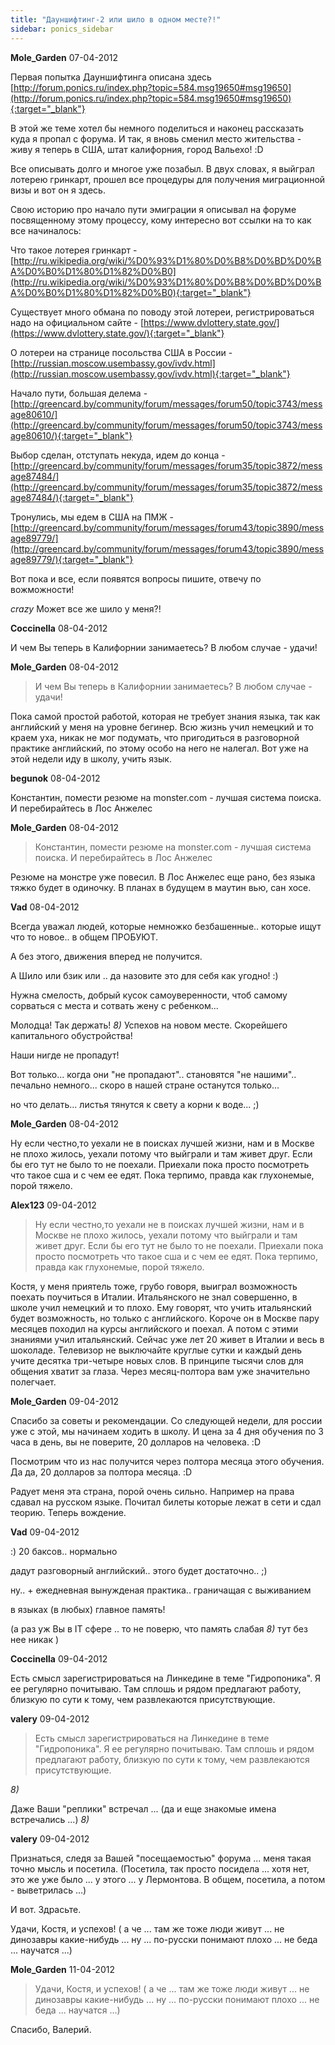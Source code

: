 ```yaml
---
title: "Дауншифтинг-2 или шило в одном месте?!"
sidebar: ponics_sidebar
---
```


**Mole_Garden** 07-04-2012

Первая попытка Дауншифтинга описана здесь [http://forum.ponics.ru/index.php?topic=584.msg19650#msg19650](http://forum.ponics.ru/index.php?topic=584.msg19650#msg19650){:target="_blank"}

В этой же теме хотел бы немного поделиться и наконец рассказать куда я пропал с форума. И так, я вновь сменил место жительства - живу я теперь в США, штат калифорния, город Вальехо! :D

Все описывать долго и многое уже позабыл. В двух словах, я выйграл лотерею гринкарт, прошел все процедуры для получения миграционной визы и вот он я здесь. 

Свою историю про начало пути эмиграции я описывал на форуме посвященному этому процессу, кому интересно вот ссылки на то как все начиналось:

Что такое лотерея гринкарт - [http://ru.wikipedia.org/wiki/%D0%93%D1%80%D0%B8%D0%BD%D0%BA%D0%B0%D1%80%D1%82%D0%B0](http://ru.wikipedia.org/wiki/%D0%93%D1%80%D0%B8%D0%BD%D0%BA%D0%B0%D1%80%D1%82%D0%B0){:target="_blank"}

Существует много обмана по поводу этой лотереи, регистрироваться надо на официальном сайте - [https://www.dvlottery.state.gov/](https://www.dvlottery.state.gov/){:target="_blank"}

О лотереи на странице посольства США в России - [http://russian.moscow.usembassy.gov/ivdv.html](http://russian.moscow.usembassy.gov/ivdv.html){:target="_blank"}

Начало пути, большая делема - [http://greencard.by/community/forum/messages/forum50/topic3743/message80610/](http://greencard.by/community/forum/messages/forum50/topic3743/message80610/){:target="_blank"}

Выбор сделан, отступать некуда, идем до конца - [http://greencard.by/community/forum/messages/forum35/topic3872/message87484/](http://greencard.by/community/forum/messages/forum35/topic3872/message87484/){:target="_blank"}

Тронулись, мы едем в США на ПМЖ - [http://greencard.by/community/forum/messages/forum43/topic3890/message89779/](http://greencard.by/community/forum/messages/forum43/topic3890/message89779/){:target="_blank"}

Вот пока и все, если появятся вопросы пишите, отвечу по вожможности! 

*crazy* Может все же шило у меня?! 


**Coccinella** 08-04-2012

И чем Вы теперь в Калифорнии занимаетесь? В любом случае - удачи!


**Mole_Garden** 08-04-2012

> И чем Вы теперь в Калифорнии занимаетесь? В любом случае - удачи!

Пока самой простой работой, которая не требует знания языка, так как английский у меня на уровне бегинер. Всю жизнь учил немецкий и то краем уха, никак не мог подумать, что пригодиться в разговорной практике английский, по этому особо на него не налегал. Вот уже на этой недели иду в школу, учить язык. 


**begunok** 08-04-2012

Константин, помести резюме на monster.com - лучшая система поиска. И перебирайтесь в Лос Анжелес


**Mole_Garden** 08-04-2012

> Константин, помести резюме на monster.com - лучшая система поиска. И перебирайтесь в Лос Анжелес

Резюме на монстре уже повесил. В Лос Анжелес еще рано, без языка тяжко будет в одиночку. В планах в будущем в маутин вью, сан хосе. 


**Vad** 08-04-2012

Всегда уважал людей, которые немножко безбашенные.. которые ищут что то новое.. в общем ПРОБУЮТ.

А без этого, движения вперед не получится.

А Шило или бзик или .. да назовите это для себя как угодно! :)

Нужна смелость, добрый кусок самоуверенности, чтоб самому сорваться с места и сотвать жену с ребенком... 

Молодца! Так держать! *8)* Успехов на новом месте. Скорейшего капитального обустройства!

Наши нигде не пропадут!

Вот только... когда они "не пропадают".. становятся "не нашими".. печально немного... скоро в нашей стране останутся только...

но что делать... листья тянутся к свету а корни к воде... ;)


**Mole_Garden** 08-04-2012

Ну если честно,то уехали не в поисках лучшей жизни, нам и в Москве не плохо жилось, уехали потому что выйграли и там живет друг. Если бы его тут не было то не поехали. Приехали пока просто посмотреть что такое сша и с чем ее едят. Пока терпимо, правда как глухонемые, порой тяжело. 


**Alex123** 09-04-2012

> Ну если честно,то уехали не в поисках лучшей жизни, нам и в Москве не плохо жилось, уехали потому что выйграли и там живет друг. Если бы его тут не было то не поехали. Приехали пока просто посмотреть что такое сша и с чем ее едят. Пока терпимо, правда как глухонемые, порой тяжело.

Костя, у меня приятель тоже, грубо говоря, выиграл возможность поехать поучиться в Италии. Итальянского не знал совершенно, в школе учил немецкий и то плохо. Ему говорят, что учить итальянский будет возможность, но только с английского. Короче он в Москве пару месяцев походил на курсы английского и поехал. А потом с этими знаниями учил итальянский. Сейчас уже лет 20 живет в Италии и весь в шоколаде. Телевизор не выключайте круглые сутки и каждый день учите десятка три-четыре новых слов. В принципе тысячи слов для общения хватит за глаза. Через месяц-полтора вам уже значительно полегчает.


**Mole_Garden** 09-04-2012

Спасибо за советы и рекомендации. Со следующей недели, для россии уже с этой, мы начинаем ходить в школу. И цена за 4 дня обучения по 3 часа в день, вы не поверите, 20 долларов на человека. :D

Посмотрим что из нас получится через полтора месяца этого обучения. Да да, 20 долларов за полтора месяца. :D

Радует меня эта страна, порой очень сильно. Например на права сдавал на русском языке. Почитал билеты которые лежат в сети и сдал теорию. Теперь вождение.


**Vad** 09-04-2012

 :) 20 баксов.. нормально

дадут разговорный английский.. этого будет достаточно.. ;)

ну.. + ежедневная вынужденая практика.. граничащая с выживанием

в языках (в любых) главное память! 

(а раз уж Вы в IT сфере .. то не поверю, что память слабая *8)* тут без нее никак )


**Coccinella** 09-04-2012

Есть смысл зарегистрироваться на Линкедине в теме "Гидропоника". Я ее регулярно почитываю. Там сплошь и рядом предлагают работу, близкую по сути к тому, чем развлекаются присутствующие.


**valery** 09-04-2012

> Есть смысл зарегистрироваться на Линкедине в теме "Гидропоника". Я ее регулярно почитываю. Там сплошь и рядом предлагают работу, близкую по сути к тому, чем развлекаются присутствующие.

*8)*

Даже Ваши "реплики" встречал ... (да и еще знакомые имена встречались ...) *8)*


**valery** 09-04-2012

Признаться, следя за Вашей "посещаемостью" форума ... меня такая точно мысль и посетила. (Посетила, так просто посидела ... хотя нет, это же уже было ... у этого ... у Лермонтова. В общем, посетила, а потом - выветрилась ...)

И вот. Здрасьте. 

Удачи, Костя, и успехов! ( а че ... там же тоже люди живут ... не динозавры какие-нибудь ... ну ... по-русски понимают плохо ... не беда ... научатся ...)


**Mole_Garden** 11-04-2012

> Удачи, Костя, и успехов! ( а че ... там же тоже люди живут ... не динозавры какие-нибудь ... ну ... по-русски понимают плохо ... не беда ... научатся ...)

Спасибо, Валерий. 


